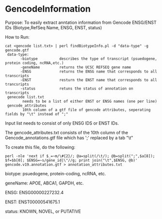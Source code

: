 GencodeInformation
==================

Purpose: To easily extract anntation information from Gencode ENSG/ENST IDs (Biotype,RefSeq Name, ENSG, ENST, status)

How to Run:
  
    cat <gencode list.txt> | perl findBiotypeInfo.pl -d "data-type" -g gencode.gtf
     data-type: 
           -biotype          describes the type of transcript (psuedogene, protein coding, ncRNA,etc.)
           -geneName         returns the UCSC REFSEQ gene name
           -ENSG             returns the ENSG name that corresponds to all transcripts
           -ENST             resturn the ENST name that corresponds to all trancsripts
           -status           retuns the status of annotation on transcripts
     genecode list.txt
            needs to be a list of either ENST or ENSG names (one per line)
     gencode_attributes
            10th column of a gtf file of gencode attributes, seperating fields by "\t" instead of ";"
    
Input list needs to consist of only ENSG IDS or ENST IDs. 

The gencode_attributes.txt consists of the 10th column of the Gencode_annotations.gtf file which has ';' replaced by a tab "\t"

To create this file, do the following:

    perl -nle 'next if $_=~m/\#{2}/; @a=split(/\t/); @b=split(";",$a[8]); $f=$b[0]; $ENSG=~s/gene_id|\"//g; print join("\t",$ENSG, @b)' gencode.v19.annotation.gtf > annotation_attributes.txt
  
biotype:  psuedogene, protein-coding, ncRNA, etc.

geneName: APOE, ABCA1, GAPDH, etc.

ENSG:     ENSG00000227232.4

ENST:     ENST00000541675.1

status:   KNOWN, NOVEL, or PUTATIVE
